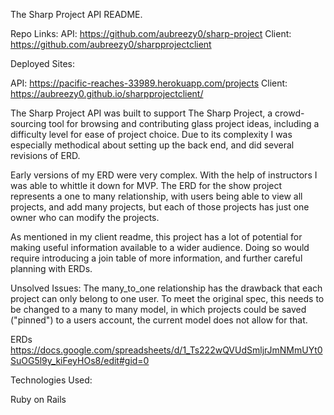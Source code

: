 
The Sharp Project API README.

Repo Links:
API:  https://github.com/aubreezy0/sharp-project
Client: https://github.com/aubreezy0/sharpprojectclient

Deployed Sites:

API: https://pacific-reaches-33989.herokuapp.com/projects
Client: https://aubreezy0.github.io/sharpprojectclient/

The Sharp Project API was built to support The Sharp Project, a crowd-sourcing tool for browsing and contributing glass project ideas, including a difficulty level for ease of project choice. Due to its complexity I was especially methodical about setting up the back end, and did several revisions of ERD.

Early versions of my ERD were very complex. With the help of instructors I was able to whittle it down for MVP. The ERD for the show project represents a one to many relationship, with users being able to view all projects, and add many projects, but each of those projects has just one owner who can modify the projects.

As mentioned in my client readme, this project has a lot of potential for making useful information available to a wider audience. Doing so would require introducing a join table of more information, and further careful planning with ERDs.

Unsolved Issues:
The  many_to_one relationship has the drawback that each project can only belong to one user. To meet the original spec, this needs to be changed to a many to many model, in which projects could be saved ("pinned") to a users account, the current model does not allow for that.

ERDs
https://docs.google.com/spreadsheets/d/1_Ts222wQVUdSmljrJmNMmUYt0SuOG5l9y_kiFeyHOs8/edit#gid=0

Technologies Used:

Ruby on Rails
